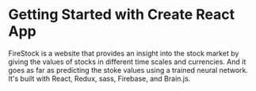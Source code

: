# Getting Started with Create React App

FireStock is a website that provides an insight into the stock market by giving the values of stocks in different time scales and currencies. And it goes as far as predicting the stoke values using a trained neural network.
It's built with React, Redux, sass, Firebase, and Brain.js.

